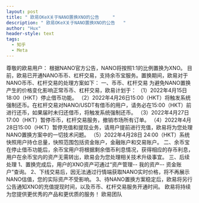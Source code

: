 ```yaml
---
layout: post
title: " 欧易OKeX关于NANO置换XNO的公告     "
description: " 欧易OKeX关于NANO置换XNO的公告   "
author: "Hux"
header-style: text
tags:
  - 知乎
  - Meta
---
```


尊敬的欧易用户：
根据NANO官方公告，NANO将按照1:1的比例置换为XNO。
目前，欧易已开通NANO币币、杠杆交易，支持余币宝服务。置换期间，欧易对于NANO币币、杠杆交易的处理方案如下：
一、币币、杠杆交易
为避免NANO置换产生的价格变化影响正常币币、杠杆交易，欧易计划于：
（1）2022年4月15日18:00（HKT）停止借币功能。
（2）2022年4月26日15:00（HKT）将触发系统强制还币。在杠杆交易对NANO/USDT有借币的用户，请务必在15:00（HKT）前进行还币，如果届时未归还借币，将触发系统强制还币。
（3）2022年4月27日17:00（HKT）暂停币币，杠杆交易服务，撤销市场所有订单。
（4）2022年4月28日15:00（HKT）暂停充值和提现业务，请用户提前进行充值，欧易将为您处理NANO置换方案中的一切技术问题。
（5）2022年4月28日 24:00（HKT）系统快照用户持仓总量，快照范围包括资金账户，金融账户和交易账户。
二、余币宝
在停止借币功能后，余币宝用户将根据剩余借币利息情况，获得相应的存币利息，用户在余币宝内的资产无需转出，欧易会为您处理相关技术升级事宜。
三、后续处理
1、置换完成后，用户的XNO资产可通过“资产管理-- 我的资产-- 资金账户”查询。
2、下线交易后，因无法通过行情端获取NANO实时价格，将不再展示NANO估值，您的实际资产不受影响。
3、待NANO置换方案稳定后，欧易将另行公告通知XNO的充值提现时间，以及币币、杠杆交易服务开通时间。
欧易将持续为您提供更优秀的产品和更优质的服务！
欧易团队
